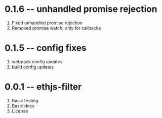 # 0.1.6 -- unhandled promise rejection

1. Fixed unhandled promise rejection
2. Removed promise watch, only for callbacks

# 0.1.5 -- config fixes

1. webpack config updates
2. build config updates

# 0.0.1 -- ethjs-filter

1. Basic testing
2. Basic docs
3. License

